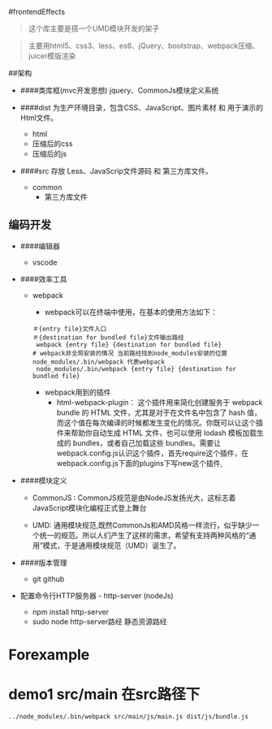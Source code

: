 #frontendEffects
>这个库主要是搭一个UMD模块开发的架子

>主要用html5、css3、less、es6、jQuery、bootstrap、webpack压缩、juicer模版渲染

##架构
- ####类库框(mvc开发思想)
   jquery、CommonJs模块定义系统

- ####dist  为生产环境目录，包含CSS、JavaScript、图片素材 和 用于演示的Html文件。
     - html    
     - 压缩后的css
     - 压缩后的js 
     

- ####src 存放 Less、JavaScrip文件源码 和 第三方库文件。
     - common 
         - 第三方库文件
   

## 编码开发

- ####编辑器 
   - vscode

       
- ####效率工具

   - webpack
      - webpack可以在终端中使用，在基本的使用方法如下：

       ```
       ＃{entry file}文件入口
       ＃{destination for bundled file}文件输出路经
        webpack {entry file} {destination for bundled file}
       # webpack非全局安装的情况 当前路经找到node_modules安装的位置 node_modules/.bin/webpack 代表webpack
        node_modules/.bin/webpack {entry file} {destination for bundled file}

       ```
      - webpack用到的插件
        - html-webpack-plugin：
        这个插件用来简化创建服务于 webpack bundle 的 HTML 文件，尤其是对于在文件名中包含了 hash 值，而这个值在每次编译的时候都发生变化的情况。你既可以让这个插件来帮助你自动生成 HTML 文件，也可以使用 lodash 模板加载生成的 bundles，或者自己加载这些 bundles。需要让webpack.config.js认识这个插件，首先require这个插件，在webpack.config.js下面的plugins下写new这个插件,
    



      
      
- ####模块定义
    - CommonJS : CommonJS规范是由NodeJS发扬光大，这标志着JavaScript模块化编程正式登上舞台
    
    - UMD: 通用模块规范,既然CommonJs和AMD风格一样流行，似乎缺少一个统一的规范。所以人们产生了这样的需求，希望有支持两种风格的“通用”模式，于是通用模块规范（UMD）诞生了。
    
    
- ####版本管理

   - git github



- 配置命令行HTTP服务器 - http-server (nodeJs)
  - npm install http-server 
  - sudo node http-server路经 静态资源路经

  
# Forexample
# demo1 src/main 在src路径下
```../node_modules/.bin/webpack src/main/js/main.js dist/js/bundle.js```